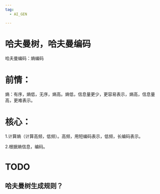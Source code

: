 ```yaml
---
tag:
  - AI_GEN

---
```

# 哈夫曼树，哈夫曼编码

哈夫曼编码：熵编码

# 前情：

熵：有序，熵低，无序，熵高。熵低，信息量更少，更容易表示，熵高，信息量高，更难表示。

# 核心：

1.计算熵（计算高频，低频）。高频，用短编码表示，低频，长编码表示。

2.根据熵信息，编码。

# TODO

## 哈夫曼树生成规则？
